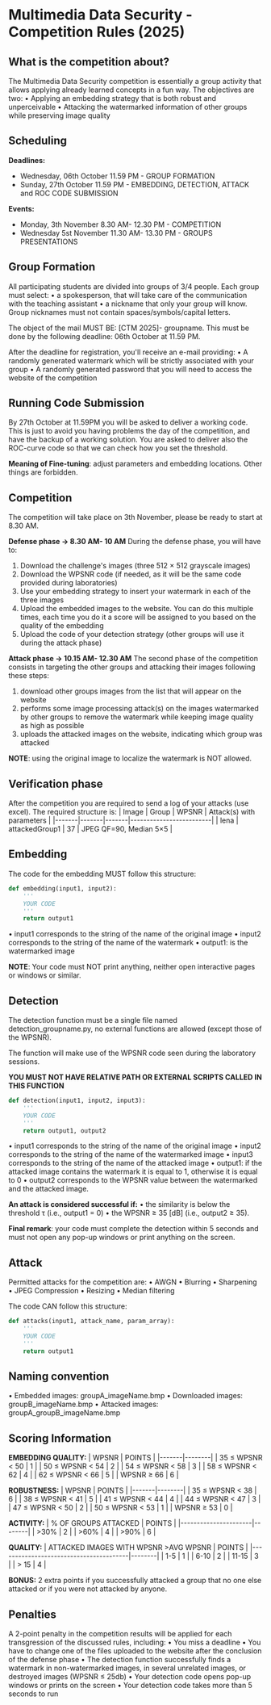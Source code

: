 # Multimedia Data Security - Competition Rules (2025)

## What is the competition about?
The Multimedia Data Security competition is essentially a group activity that allows applying already learned concepts in a fun way. The objectives are two:
• Applying an embedding strategy that is both robust and unperceivable
• Attacking the watermarked information of other groups while preserving image quality

## Scheduling
**Deadlines:**
- Wednesday, 06th October 11.59 PM - GROUP FORMATION
- Sunday, 27th October 11.59 PM - EMBEDDING, DETECTION, ATTACK and ROC CODE SUBMISSION

**Events:**
- Monday, 3th November 8.30 AM- 12.30 PM - COMPETITION
- Wednesday 5st November 11.30 AM- 13.30 PM - GROUPS PRESENTATIONS

## Group Formation
All participating students are divided into groups of 3/4 people. Each group must select:
• a spokesperson, that will take care of the communication with the teaching assistant
• a nickname that only your group will know. Group nicknames must not contain spaces/symbols/capital letters.

The object of the mail MUST BE: [CTM 2025]- groupname.
This must be done by the following deadline: 06th October at 11.59 PM.

After the deadline for registration, you'll receive an e-mail providing:
• A randomly generated watermark which will be strictly associated with your group
• A randomly generated password that you will need to access the website of the competition

## Running Code Submission
By 27th October at 11.59PM you will be asked to deliver a working code. This is just to avoid you having problems the day of the competition, and have the backup of a working solution. You are asked to deliver also the ROC-curve code so that we can check how you set the threshold.

**Meaning of Fine-tuning**: adjust parameters and embedding locations. Other things are forbidden.

## Competition
The competition will take place on 3th November, please be ready to start at 8.30 AM.

**Defense phase → 8.30 AM- 10 AM**
During the defense phase, you will have to:
1. Download the challenge's images (three 512 × 512 grayscale images)
2. Download the WPSNR code (if needed, as it will be the same code provided during laboratories)
3. Use your embedding strategy to insert your watermark in each of the three images
4. Upload the embedded images to the website. You can do this multiple times, each time you do it a score will be assigned to you based on the quality of the embedding
5. Upload the code of your detection strategy (other groups will use it during the attack phase)

**Attack phase → 10.15 AM- 12.30 AM**
The second phase of the competition consists in targeting the other groups and attacking their images following these steps:
1. download other groups images from the list that will appear on the website
2. performs some image processing attack(s) on the images watermarked by other groups to remove the watermark while keeping image quality as high as possible
3. uploads the attacked images on the website, indicating which group was attacked

**NOTE**: using the original image to localize the watermark is NOT allowed.

## Verification phase
After the competition you are required to send a log of your attacks (use excel). The required structure is:
| Image | Group | WPSNR | Attack(s) with parameters |
|-------|-------|-------|-------------------------|
| lena | attackedGroup1 | 37 | JPEG QF=90, Median 5×5 |

## Embedding
The code for the embedding MUST follow this structure:
```python
def embedding(input1, input2):
    '''
    YOUR CODE
    '''
    return output1
```
• input1 corresponds to the string of the name of the original image
• input2 corresponds to the string of the name of the watermark
• output1: is the watermarked image

**NOTE**: Your code must NOT print anything, neither open interactive pages or windows or similar.

## Detection
The detection function must be a single file named detection_groupname.py, no external functions are allowed (except those of the WPSNR).

The function will make use of the WPSNR code seen during the laboratory sessions.

**YOU MUST NOT HAVE RELATIVE PATH OR EXTERNAL SCRIPTS CALLED IN THIS FUNCTION**

```python
def detection(input1, input2, input3):
    '''
    YOUR CODE
    '''
    return output1, output2
```
• input1 corresponds to the string of the name of the original image
• input2 corresponds to the string of the name of the watermarked image
• input3 corresponds to the string of the name of the attacked image
• output1: if the attacked image contains the watermark it is equal to 1, otherwise it is equal to 0
• output2 corresponds to the WPSNR value between the watermarked and the attacked image.

**An attack is considered successful if:**
• the similarity is below the threshold τ (i.e., output1 = 0)
• the WPSNR ≥ 35 [dB] (i.e., output2 ≥ 35).

**Final remark**: your code must complete the detection within 5 seconds and must not open any pop-up windows or print anything on the screen.

## Attack
Permitted attacks for the competition are:
• AWGN
• Blurring
• Sharpening
• JPEG Compression
• Resizing
• Median filtering

The code CAN follow this structure:
```python
def attacks(input1, attack_name, param_array):
    '''
    YOUR CODE
    '''
    return output1
```

## Naming convention
• Embedded images: groupA_imageName.bmp
• Downloaded images: groupB_imageName.bmp
• Attacked images: groupA_groupB_imageName.bmp

## Scoring Information
**EMBEDDING QUALITY:**
| WPSNR | POINTS |
|-------|--------|
| 35 ≤ WPSNR < 50 | 1 |
| 50 ≤ WPSNR < 54 | 2 |
| 54 ≤ WPSNR < 58 | 3 |
| 58 ≤ WPSNR < 62 | 4 |
| 62 ≤ WPSNR < 66 | 5 |
| WPSNR ≥ 66 | 6 |

**ROBUSTNESS:**
| WPSNR | POINTS |
|-------|--------|
| 35 ≤ WPSNR < 38 | 6 |
| 38 ≤ WPSNR < 41 | 5 |
| 41 ≤ WPSNR < 44 | 4 |
| 44 ≤ WPSNR < 47 | 3 |
| 47 ≤ WPSNR < 50 | 2 |
| 50 ≤ WPSNR < 53 | 1 |
| WPSNR ≥ 53 | 0 |

**ACTIVITY:**
| % OF GROUPS ATTACKED | POINTS |
|----------------------|--------|
| >30% | 2 |
| >60% | 4 |
| >90% | 6 |

**QUALITY:**
| ATTACKED IMAGES WITH WPSNR >AVG WPSNR | POINTS |
|----------------------------------------|--------|
| 1-5 | 1 |
| 6-10 | 2 |
| 11-15 | 3 |
| > 15 | 4 |

**BONUS:** 2 extra points if you successfully attacked a group that no one else attacked or if you were not attacked by anyone.

## Penalties
A 2-point penalty in the competition results will be applied for each transgression of the discussed rules, including:
• You miss a deadline
• You have to change one of the files uploaded to the website after the conclusion of the defense phase
• The detection function successfully finds a watermark in non-watermarked images, in several unrelated images, or destroyed images (WPSNR ≤ 25db)
• Your detection code opens pop-up windows or prints on the screen
• Your detection code takes more than 5 seconds to run
